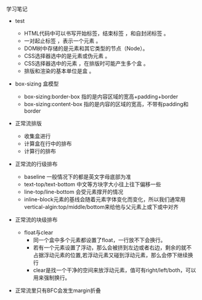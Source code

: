 学习笔记


* test
  * HTML代码中可以书写开始标签，结束标签 ，和自封闭标签 。
  * 一对起止标签 ，表示一个元素 。
  * DOM树中存储的是元素和其它类型的节点（Node）。
  * CSS选择器选中的是元素或伪元素 。
  * CSS选择器选中的元素 ，在排版时可能产生多个盒 。
  * 排版和渲染的基本单位是盒 。
* box-sizing 盒模型
  * box-sizing:border-box 指的是内容区域的宽高+padding+border
  * box-sizing:content-box 指的是内容的区域的宽高，不带有padding和border

* 正常流排版
  * 收集盒进行
  * 计算盒在行中的排布
  * 计算行的排布

* 正常流的行级排布
  * baseline 一般情况下的都是英文字母底部为准
  * text-top/text-bottom 中文等方块字大小往上往下偏移一些
  * line-top/line-bottom 会受元素撑开的情况
  * inline-block元素的基线会随着元素字体变化而变化，所以我们通常用vertical-algin:top/middle/bottom来给他与父元素上或下或中对齐

* 正常流的块级排布
  * float与clear
    * 同一个盒中多个元素都设置了float，一行放不下会换行。
    * 若有一个元素设置了浮动，那么会被挤到左边或者右边，剩余的就不占据浮动元素的位置,若浮动元素又碰到浮动元素，那么会停下继续换行
    * clear是找一个干净的空间来放浮动元素，值可有right/left/both，可以用来强制换行。

* 正常流里只有BFC会发生margin折叠
